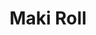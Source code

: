 ---
templateKey: blog-post
featuredpost: false
featuredimage: /assets/Maki_Roll.png
title: Maki Roll
description: Cooking
testfield: 456
---
